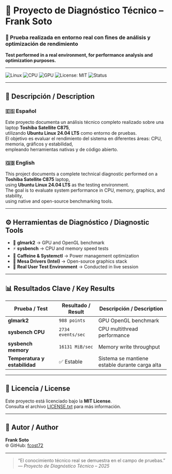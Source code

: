 
# 🔧 Proyecto de Diagnóstico Técnico – Frank Soto  
### 🧠 Prueba realizada en entorno real con fines de análisis y optimización de rendimiento  
**Test performed in a real environment, for performance analysis and optimization purposes.**

---

![Linux](https://img.shields.io/badge/Linux-Ubuntu%2024.04-orange)
![CPU](https://img.shields.io/badge/CPU-Intel%20Core%20i5-blue)
![GPU](https://img.shields.io/badge/GPU-Intel%20HD%20Graphics%203000-lightgrey)
![License: MIT](https://img.shields.io/badge/License-MIT-green)
![Status](https://img.shields.io/badge/Status-En%20Pruebas-blueviolet)

---

## 🧩 Descripción / Description  

### 🇪🇸 Español  
Este proyecto documenta un análisis técnico completo realizado sobre una laptop **Toshiba Satellite C875**,  
utilizando **Ubuntu Linux 24.04 LTS** como entorno de pruebas.  
El objetivo es evaluar el rendimiento del sistema en diferentes áreas: CPU, memoria, gráficos y estabilidad,  
empleando herramientas nativas y de código abierto.

### 🇬🇧 English  
This project documents a complete technical diagnostic performed on a **Toshiba Satellite C875** laptop,  
using **Ubuntu Linux 24.04 LTS** as the testing environment.  
The goal is to evaluate system performance in CPU, memory, graphics, and stability,  
using native and open-source benchmarking tools.

---

## ⚙️ Herramientas de Diagnóstico / Diagnostic Tools  

- 🧮 **glmark2** → GPU and OpenGL benchmark  
- ⚡ **sysbench** → CPU and memory speed tests  
- 💾 **Caffeine & Systemctl** → Power management optimization  
- 🧰 **Mesa Drivers (Intel)** → Open-source graphics stack  
- 🧍 **Real User Test Environment** → Conducted in live session  

---

## 📊 Resultados Clave / Key Results  

| Prueba / Test | Resultado / Result | Descripción / Description |
|---------------|-------------------|---------------------------|
| **glmark2** | `988 points` | GPU OpenGL benchmark |
| **sysbench CPU** | `2734 events/sec` | CPU multithread performance |
| **sysbench memory** | `16131 MiB/sec` | Memory write throughput |
| **Temperatura y estabilidad** | ✅ Estable | Sistema se mantiene estable durante carga alta |

---

## 🧾 Licencia / License  

Este proyecto está licenciado bajo la **MIT License**.  
Consulta el archivo [LICENSE.txt](./LICENSE.txt) para más información.  

---

## 👤 Autor / Author  

**Frank Soto**  
🌐 GitHub: [fcost72](https://github.com/fcost72)

---

> “El conocimiento técnico real se demuestra en el campo de pruebas.”  
> *— Proyecto de Diagnóstico Técnico – 2025*
